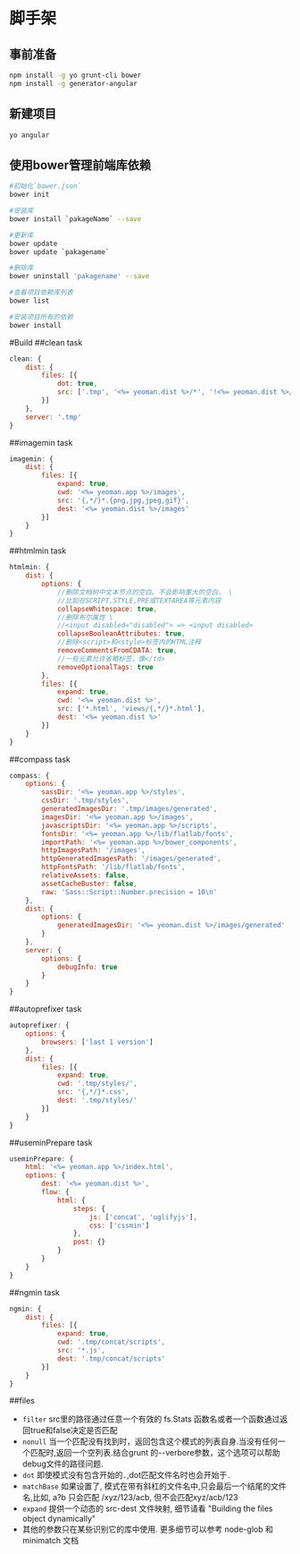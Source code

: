 # 脚手架
## 事前准备
```bash
npm install -g yo grunt-cli bower
npm install -g generator-angular
```
## 新建项目
```bash
yo angular
```
## 使用bower管理前端库依赖
```bash
#初始化`bower.json`
bower init

#安装库
bower install `pakageName` --save

#更新库
bower update
bower update `pakagename`

#删除库
bower uninstall 'pakagename' --save

#查看项目依赖库列表
bower list

#安装项目所有的依赖
bower install
```
#Build
##clean task
```javascript
clean: {
    dist: {
        files: [{
            dot: true,
            src: ['.tmp', '<%= yeoman.dist %>/*', '!<%= yeoman.dist %>/.git*']
        }]
    },
    server: '.tmp'
}
```
##imagemin task
```javascript
imagemin: {
    dist: {
        files: [{
            expand: true,
            cwd: '<%= yeoman.app %>/images',
            src: '{,*/}*.{png,jpg,jpeg,gif}',
            dest: '<%= yeoman.dist %>/images'
        }]
    }
}
```
##htmlmin task
```javascript
htmlmin: {
    dist: {
        options: {
            //删除文档树中文本节点的空白。不会影响重大的空白， \
            //比如在SCRIPT,STYLE,PRE或TEXTAREA等元素内容
            collapseWhitespace: true,
            //删除布尔属性 \
            //<input disabled="disabled"> => <input disabled>
            collapseBooleanAttributes: true,
            //删除<script>和<style>标签内的HTML注释
            removeCommentsFromCDATA: true,
            //一些元素允许省略标签，像</td>
            removeOptionalTags: true
        },
        files: [{
            expand: true,
            cwd: '<%= yeoman.dist %>',
            src: ['*.html', 'views/{,*/}*.html'],
            dest: '<%= yeoman.dist %>'
        }]
    }
}
```
##compass task
```javascript
compass: {
    options: {
        sassDir: '<%= yeoman.app %>/styles',
        cssDir: '.tmp/styles',
        generatedImagesDir: '.tmp/images/generated',
        imagesDir: '<%= yeoman.app %>/images',
        javascriptsDir: '<%= yeoman.app %>/scripts',
        fontsDir: '<%= yeoman.app %>/lib/flatlab/fonts',
        importPath: '<%= yeoman.app %>/bower_components',
        httpImagesPath: '/images',
        httpGeneratedImagesPath: '/images/generated',
        httpFontsPath: '/lib/flatlab/fonts',
        relativeAssets: false,
        assetCacheBuster: false,
        raw: 'Sass::Script::Number.precision = 10\n'
    },
    dist: {
        options: {
            generatedImagesDir: '<%= yeoman.dist %>/images/generated'
        }
    },
    server: {
        options: {
            debugInfo: true
        }
    }
}
```
##autoprefixer task
```javascript
autoprefixer: {
    options: {
        browsers: ['last 1 version']
    },
    dist: {
        files: [{
            expand: true,
            cwd: '.tmp/styles/',
            src: '{,*/}*.css',
            dest: '.tmp/styles/'
        }]
    }
}
```
##useminPrepare task
```javascript
useminPrepare: {
    html: '<%= yeoman.app %>/index.html',
    options: {
        dest: '<%= yeoman.dist %>',
        flow: {
            html: {
                steps: {
                    js: ['concat', 'uglifyjs'],
                    css: ['cssmin']
                },
                post: {}
            }
        }
    }
}
```
##ngmin task
```javascript
ngmin: {
    dist: {
        files: [{
            expand: true,
            cwd: '.tmp/concat/scripts',
            src: '*.js',
            dest: '.tmp/concat/scripts'
        }]
    }
}
```
##files
+ `filter` src里的路径通过任意一个有效的 fs.Stats 函数名或者一个函数通过返回true和false决定是否匹配
+ `nonull` 当一个匹配没有找到时，返回包含这个模式的列表自身.当没有任何一个匹配时,返回一个空列表.结合grunt 的--verbore参数，这个选项可以帮助debug文件的路径问题.
+ `dot` 即使模式没有包含开始的`.`,dot匹配文件名时也会开始于`.`
+ `matchBase` 如果设置了, 模式在带有斜杠的文件名中,只会最后一个结尾的文件名,比如, a?b 只会匹配 /xyz/123/acb, 但不会匹配xyz/acb/123
+ `expand` 提供一个动态的 src-dest 文件映射, 细节请看 "Building the files object dynamically"
+ 其他的参数只在某些识别它的库中使用. 更多细节可以参考 node-glob 和 minimatch 文档
